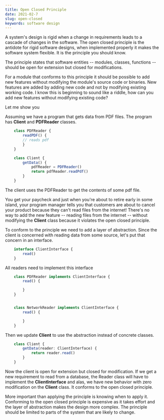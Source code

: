 ```yaml
---
title: Open Closed Principle
date: 2021-02-7
slug: open-closed
keywords: software design
---
```


A system's design is rigid when a change in requirements leads to a cascade of changes in the software. The open closed principle is the antidote for rigid software designs, when implemented properly it makes the software system flexible. It is the principle you should know.

The principle states that software entities --  modules, classes, functions -- should be open for extension but closed for modifications.

For a module that conforms to this principle it should be possible to add new features without modifying the module's source code or binaries. New features are added by adding new code and not by modifying existing working code. I know this is beginning to sound like a riddle, how can you add new features without modifying existing code?

Let me show you

Assuming we have a program that gets data from PDF files. The program has **Client** and **PDFReader** classes.

```typescript
    class PDFReader {
        readPDF() {
        // reads pdf
        }
    }
```

```typescript
    class Client {
        getData() {
            pdfReader = PDFReader()
            return pdfReader.readPdf()
        }
    }
```

The client uses the PDFReader to get the contents of some pdf file.

You get your paycheck and just when you're about to retire early in some island, your program manager tells you that customers are about to cancel your product because they can't read files from the internet! There's no way to add the new feature -- reading files from the internet -- without modifying the **Client** class because it violates the open closed principle.


To conform to the principle we need to add a layer of abstraction. Since the client is concerned with reading data from some source, let's put that concern in an interface.

```typescript
    interface ClientInterface {
        read()
    }
```

All readers need to implement this interface

```typescript
    class PDFReader implements ClientInterface {
        read() {

        }
    }


    class NetworkReader implements ClientInterface {
        read() {

        }
    }
```

Then we update **Client** to use the abstraction instead of concrete classes.

```typescript
    class Client {
        getData(reader: ClientInterface) {
            return reader.read()
        }
    }
```

Now the client is open for extension but closed for modification. If we get a new requirement to read from a database, the Reader class will have to implement the **ClientInterface** and alas, we have new behavior with zero modification on the **Client** class. It conforms to the open closed principle.

More important than applying the principle is knowing when to apply it. Conforming to the open closed principle is expensive as it takes effort and the layer of abstraction makes the design more complex. The principle should be limited to parts of the system that are likely to change.
